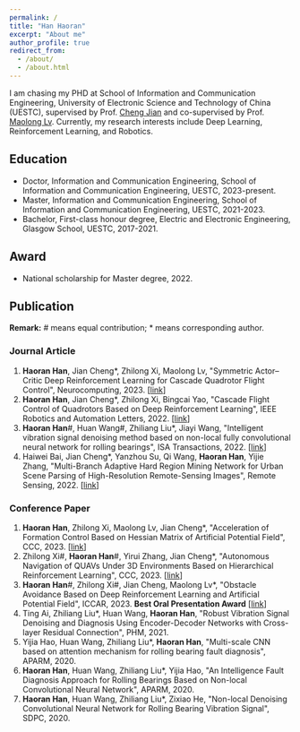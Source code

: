 ```yaml
---
permalink: /
title: "Han Haoran"
excerpt: "About me"
author_profile: true
redirect_from: 
  - /about/
  - /about.html
---
```


I am chasing my PHD at School of Information and Communication Engineering, University of Electronic Science and Technology of China (UESTC), supervised by Prof. [Cheng Jian](https://faculty.uestc.edu.cn/cvmi/zh_CN/index.htm) and co-supervised by Prof. [Maolong Lv](https://scholar.google.com/citations?user=gj7A4lIAAAAJ&hl=zh-CN&oi=sra). Currently, my research interests include Deep Learning, Reinforcement Learning, and Robotics.

## Education
- Doctor, Information and Communication Engineering, School of Information and Communication Engineering, UESTC, 2023-present.
- Master, Information and Communication Engineering, School of Information and Communication Engineering, UESTC, 2021-2023.
- Bachelor, First-class honour degree, Electric and Electronic Engineering, Glasgow School, UESTC, 2017-2021.

## Award
- National scholarship for Master degree, 2022.

## Publication
**Remark:** # means equal contribution; * means corresponding author.
### Journal Article
1. **Haoran Han**, Jian Cheng*, Zhilong Xi, Maolong Lv, "Symmetric Actor–Critic Deep Reinforcement Learning for Cascade Quadrotor Flight Control", Neurocomputing, 2023. [[link](https://www.sciencedirect.com/science/article/pii/S0925231223009128)]
1. **Haoran Han**, Jian Cheng*, Zhilong Xi, Bingcai Yao, "Cascade Flight Control of Quadrotors Based on
Deep Reinforcement Learning", IEEE Robotics and Automation Letters, 2022. [[link](https://ieeexplore.ieee.org/document/9850366)]
2. **Haoran Han**#, Huan Wang#, Zhiliang Liu*, Jiayi Wang, "Intelligent vibration signal denoising method based on non-local fully convolutional neural network for rolling bearings", ISA Transactions, 2022. [[link](https://doi.org/10.1016/j.isatra.2021.04.022)]
3. Haiwei Bai, Jian Cheng*, Yanzhou Su, Qi Wang, **Haoran Han**, Yijie Zhang, "Multi-Branch Adaptive Hard Region Mining Network for Urban Scene Parsing of High-Resolution Remote-Sensing Images", Remote Sensing, 2022. [[link](https://www.mdpi.com/2072-4292/14/21/5527/htm)]

### Conference Paper
1. **Haoran Han**, Zhilong Xi, Maolong Lv, Jian Cheng*, "Acceleration of Formation Control Based on Hessian Matrix of Artificial Potential Field", CCC, 2023. [[link](https://ieeexplore.ieee.org/abstract/document/10240751)]
2. Zhilong Xi#, **Haoran Han**#, Yirui Zhang, Jian Cheng*, "Autonomous Navigation of QUAVs Under 3D Environments Based on Hierarchical Reinforcement Learning", CCC, 2023. [[link](https://ieeexplore.ieee.org/document/10239903)]
3. **Haoran Han**#, Zhilong Xi#, Jian Cheng, Maolong Lv*, "Obstacle Avoidance Based on Deep Reinforcement Learning and Artificial Potential Field", ICCAR, 2023. **Best Oral Presentation Award** [[link](https://ieeexplore.ieee.org/document/10151771)]
4. Ting Ai, Zhiliang Liu*, Huan Wang, **Haoran Han**, "Robust Vibration Signal Denoising and Diagnosis Using Encoder-Decoder Networks with Cross-layer Residual Connection", PHM, 2021.
5. Yijia Hao, Huan Wang, Zhiliang Liu*, **Haoran Han**, "Multi-scale CNN based on attention mechanism for rolling bearing fault diagnosis", APARM, 2020.
6. **Haoran Han**, Huan Wang, Zhiliang Liu*, Yijia Hao, "An Intelligence Fault Diagnosis Approach for Rolling Bearings Based on Non-local Convolutional Neural Network", APARM, 2020.
7. **Haoran Han**, Huan Wang, Zhiliang Liu*, Zixiao He, "Non-local Denoising Convolutional Neural Network for Rolling Bearing Vibration Signal", SDPC, 2020.
